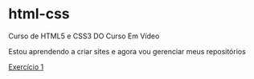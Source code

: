 # html-css
 Curso de HTML5  e CSS3 DO Curso Em Vídeo

Estou aprendendo a criar sites e agora vou gerenciar meus repositórios

<a href="https://zafinn.github.io/html-css/exercícios/ex001/index.html">Exercício 1</a>